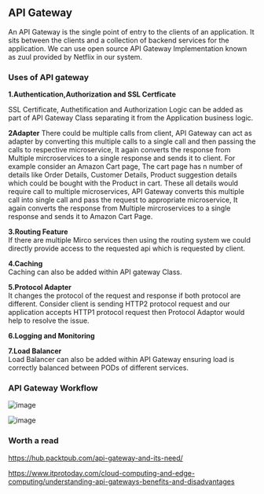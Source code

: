 ## API Gateway

An API Gateway is the single point of entry to the clients of an application. It sits between the clients and a collection of backend services for the application.
We can use open source API Gateway Implementation known as zuul provided by Netflix in our system.

### Uses of API gateway

**1.Authentication,Authorization and SSL Certficate**

SSL Certificate, Authetification and Authorization Logic can be added as part of API Gateway Class separating it from the Application business logic.

**2Adapter**
There could be multiple calls from client, API Gateway can act as adapter by converting this multiple calls to a single call and then passing the calls to respective microservice, It again converts the response from Multiple mircroservices to a single response and sends it to client. For example consider an Amazon Cart page, The cart page has n number of details like Order Details, Customer Details, Product suggestion details which could be bought with the Product in cart. These all details would require call to multiple microservices, API Gateway converts this multiple call into single call and pass the request to appropriate microservice, It again converts the response from Multiple mircroservices to a single response and sends it to Amazon Cart Page.

**3.Routing Feature**</br>
If there are multiple Mirco services then using the routing system we could directly provide access to the requested api which is requested  by client.

**4.Caching**</br>
Caching can also be added within API gateway Class.

**5.Protocol Adapter**</br>
It changes the protocol of the request and response if both protocol are different. Consider client is sending HTTP2 protocol request and our application accepts HTTP1 
protocol request then Protocol Adaptor would help to resolve the issue.

**6.Logging and Monitoring**

**7.Load Balancer**</br>
Load Balancer can also be added within API Gateway ensuring load is correctly balanced between PODs of different services.



### API Gateway Workflow

![image](https://user-images.githubusercontent.com/52998083/220303233-918604d0-a923-44dd-92be-62d7fa55c7f9.png)

![image](https://user-images.githubusercontent.com/52998083/220307377-84c7dbcb-bf5f-4900-9fa8-669c73202e3e.png)


### Worth a read

https://hub.packtpub.com/api-gateway-and-its-need/

https://www.itprotoday.com/cloud-computing-and-edge-computing/understanding-api-gateways-benefits-and-disadvantages



